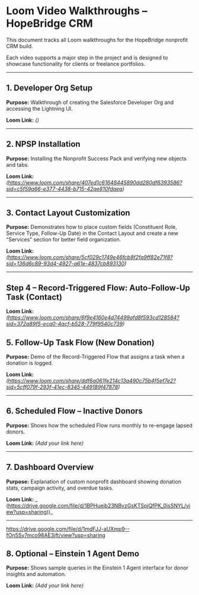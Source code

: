 # Loom Video Walkthroughs – HopeBridge CRM

This document tracks all Loom walkthroughs for the HopeBridge nonprofit CRM build.

Each video supports a major step in the project and is designed to showcase functionality for clients or freelance portfolios.

---

## 1. Developer Org Setup


**Purpose:** Walkthrough of creating the Salesforce Developer Org and accessing the Lightning UI.

**Loom Link:** _()_  


---

## 2. NPSP Installation

**Purpose:** Installing the Nonprofit Success Pack and verifying new objects and tabs.

**Loom Link:** _(https://www.loom.com/share/407ed1c61648445890dd280df6393586?sid=c5f59a66-e377-4438-b715-42ae810fdaea)_  




---
## 3. Contact Layout Customization

**Purpose:** Demonstrates how to place custom fields (Constituent Role, Service Type, Follow-Up Date) in the Contact Layout and create a new “Services” section for better field organization.


**Loom Link:** _(https://www.loom.com/share/5cf029c1749e46fcb8f2fa9ff82e71f8?sid=136d6c89-93d4-4927-a61e-4837cb893130)_  



---
## Step 4 – Record-Triggered Flow: Auto-Follow-Up Task (Contact)

**Loom Link:** _(https://www.loom.com/share/6f9e4160e4d74499afd8f593cd128584?sid=372a89f5-eca0-4acf-b528-779f9540c739)_  


## 5. Follow-Up Task Flow (New Donation)

**Purpose:** Demo of the Record-Triggered Flow that assigns a task when a donation is logged.


**Loom Link:** _(https://www.loom.com/share/ddf6a061fe214c13a490c75b4f5ef7e2?sid=5cff079f-293f-41ec-8345-449189f47878)_  



---

## 6. Scheduled Flow – Inactive Donors

**Purpose:** Shows how the scheduled Flow runs monthly to re-engage lapsed donors.

**Loom Link:** _(Add your link here)_  




---

## 7. Dashboard Overview

**Purpose:** Explanation of custom nonprofit dashboard showing donation stats, campaign activity, and overdue tasks.


**Loom Link:** _ (https://drive.google.com/file/d/1BPHuejb23NBvzGsKTSpjQfPK_0isSNYL/view?usp=sharing))_  



---

https://drive.google.com/file/d/1mdFJJ-aUXmp9--fOn5Sy7mco98AE3jft/view?usp=sharing





## 8. Optional – Einstein 1 Agent Demo

**Purpose:** Shows sample queries in the Einstein 1 Agent interface for donor insights and automation.


**Loom Link:** _(Add your link here)_  



